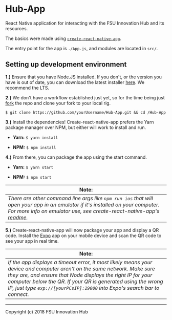 # Hub-App

React Native application for interacting with the FSU Innovation Hub and its resources.

The basics were made using [`create-react-native-app`](https://github.com/react-community/create-react-native-app).

The entry point for the app is `./App.js`, and modules are located in `src/`.

## Setting up development environment

**1.)** Ensure that you have Node.JS installed. If you don't, or the version you have is out of date, you can download the latest installer [here](https://nodejs.org/en/download/). We recommend the LTS.

**2.)** We don't have a workflow established just yet, so for the time being just [fork](https://help.github.com/articles/fork-a-repo/#fork-an-example-repository) the repo and clone your fork to your local rig.

```
$ git clone https://github.com/yourUsername/Hub-App.git && cd /Hub-App
```

**3.)** Install the dependencies! Create-react-native-app prefers the Yarn package manager over NPM, but either will work to install and run.

- **Yarn:** `$ yarn install`

- **NPM:** `$ npm install`

**4.)** From there, you can package the app using the start command.

- **Yarn:** `$ yarn start`

- **NPM:** `$ npm start`

| Note: |
|-----|
| *There are other command line args like `npm run ios` that will open your app in an emulator if it's installed on your computer. For more info on emulator use, see create-react-native-app's [readme](https://github.com/react-community/create-react-native-app#npm-test).* |

**5.)** Create-react-native-app will now package your app and display a QR code. Install the [Expo](http://expo.io/) app on your mobile device and scan the QR code to see your app in real time.

| Note: |
|-----|
| *If the app displays a timeout error, it most likely means your device and computer aren't on the same network. Make sure they are, and ensure that Node displays the right IP for your computer below the QR. If your QR is generated using the wrong IP, just type `exp://[yourPCsIP]:19000` into Expo's search bar to connect.* |

-----

Copyright (c) 2018 FSU Innovation Hub
